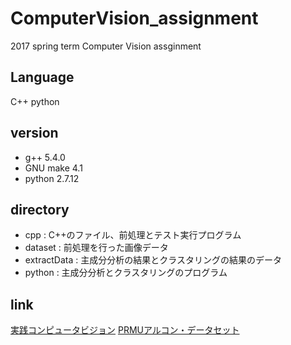 # ComputerVision_assignment
2017 spring term Computer Vision assginment

## Language
C++ python

## version
* g++ 5.4.0
* GNU make 4.1
* python 2.7.12

## directory
* cpp : C++のファイル、前処理とテスト実行プログラム
* dataset : 前処理を行った画像データ
* extractData : 主成分分析の結果とクラスタリングの結果のデータ
* python : 主成分分析とクラスタリングのプログラム

## link
[実践コンピュータビジョン](https://www.oreilly.co.jp/pub/9784873116075/index.html)
[PRMUアルコン・データセット](https://sites.google.com/view/alcon2017prmu/%E3%83%80%E3%82%A6%E3%83%B3%E3%83%AD%E3%83%BC%E3%83%89?authuser=0)